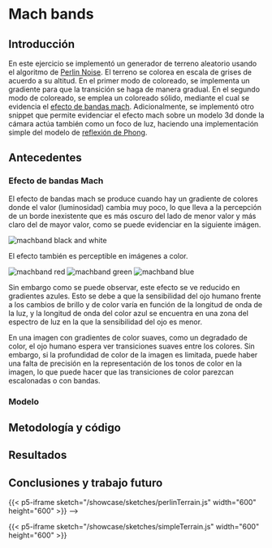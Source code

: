 
# Mach bands
## Introducción
En este ejercicio se implementó un generador de terreno aleatorio usando el algoritmo de [Perlin Noise](https://adrianb.io/2014/08/09/perlinnoise.html). El terreno se colorea en escala de grises de acuerdo a su altitud. En el primer modo de coloreado, se implementa un gradiente para que la transición se haga de manera gradual. En el segundo modo de coloreado, se emplea un coloreado sólido, mediante el cual se evidencia el [efecto de bandas mach](https://en.wikipedia.org/wiki/Mach_bands). Adicionalmente, se implementó otro snippet que permite evidenciar el efecto mach sobre un modelo 3d donde la cámara actúa también como un foco de luz,  haciendo una implementación simple del modelo de [reflexión de Phong](https://en.wikipedia.org/wiki/Phong_reflection_model).

## Antecedentes
### Efecto de bandas Mach
El efecto de bandas mach se produce cuando hay un gradiente de colores donde el valor (luminosidad) cambia muy poco, lo que lleva a la percepción de un borde inexistente que es más oscuro del lado de menor valor y más claro del de mayor valor, como se puede evidenciar en la siguiente imágen.

![machband black and white](/showcase/sketches/mach_bands/machband.jpg)

El efecto también es perceptible en imágenes a color.

![machband red](/showcase/sketches/mach_bands/machbandr.jpg)
![machband green](/showcase/sketches/mach_bands/machbandg.jpg)
![machband blue](/showcase/sketches/mach_bands/machbandb.jpg)

Sin embargo como se puede observar, este efecto se ve reducido en gradientes azules. Esto se debe a que la sensibilidad del ojo humano frente a los cambios de brillo y de color varía en función de la longitud de onda de la luz, y la longitud de onda del color azul se encuentra en una zona del espectro de luz en la que la sensibilidad del ojo es menor.

En una imagen con gradientes de color suaves, como un degradado de color, el ojo humano espera ver transiciones suaves entre los colores. Sin embargo, si la profundidad de color de la imagen es limitada, puede haber una falta de precisión en la representación de los tonos de color en la imagen, lo que puede hacer que las transiciones de color parezcan escalonadas o con bandas.

### Modelo

### 
## Metodología y código
## Resultados
## Conclusiones y trabajo futuro



{{< p5-iframe sketch="/showcase/sketches/perlinTerrain.js" width="600" height="600" >}} -->

{{< p5-iframe sketch="/showcase/sketches/simpleTerrain.js" width="600" height="600" >}} 
